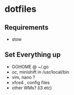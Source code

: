 # dotfiles

## Requirements

+ stow

## Set Everything up

+ GOHOME @ ~/.go
+ oc, minishift in /usr/local/bin
+ vim, nano ?
+ xfce4 , config files
+ other WMs? (i3 etc)



